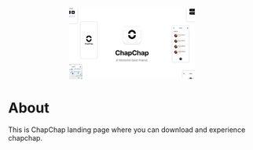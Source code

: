 <p align="center"><img src="public/marketing/og.png" alt="Thumbnail" style="zoom:25%;" /></p>

# About

This is ChapChap landing page where you can download and experience chapchap.
